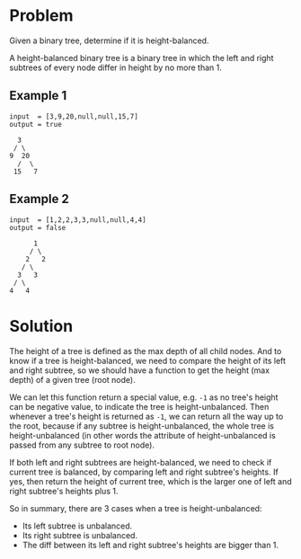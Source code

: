 # Problem

Given a binary tree, determine if it is height-balanced.

A height-balanced binary tree is a binary tree in which the left and right subtrees of every node differ in height by no more than 1.

## Example 1

```
input  = [3,9,20,null,null,15,7]
output = true

  3
 / \
9  20
  /  \
 15   7
```

## Example 2

```
input  = [1,2,2,3,3,null,null,4,4]
output = false

      1
     / \
    2   2
   / \
  3   3
 / \
4   4
```

# Solution

The height of a tree is defined as the max depth of all child nodes. And to know if a tree is height-balanced, we need to compare the height of its left and right subtree, so we should have a function to get the height (max depth) of a given tree (root node).

We can let this function return a special value, e.g. `-1` as no tree's height can be negative value, to indicate the tree is height-unbalanced. Then whenever a tree's height is returned as `-1`, we can return all the way up to the root, because if any subtree is height-unbalanced, the whole tree is height-unbalanced (in other words the attribute of height-unbalanced is passed from any subtree to root node).

If both left and right subtrees are height-balanced, we need to check if current tree is balanced, by comparing left and right subtree's heights. If yes, then return the height of current tree, which is the larger one of left and right subtree's heights plus 1.

So in summary, there are 3 cases when a tree is height-unbalanced:

- Its left subtree is unbalanced.
- Its right subtree is unbalanced.
- The diff between its left and right subtree's heights are bigger than 1.
